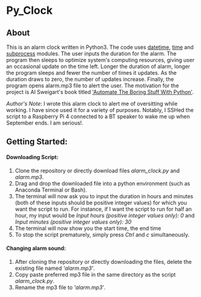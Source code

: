 # Py_Clock 

## About
This is an alarm clock written in Python3. The code uses [datetime](https://docs.python.org/3/library/datetime.html), [time](https://docs.python.org/3/library/time.html) and [subprocess](https://docs.python.org/3/library/subprocess.html) modules. The user inputs the duration for the alarm. The program then sleeps to optimize system's computing resources, giving user an occasional update on the time left. Longer the duration of alarm, longer the program sleeps and fewer the number of times it updates. As the duration draws to zero, the number of updates increase. Finally, the program opens alarm.mp3 file to alert the user. The motivation for the project is Al Sweigart's book titled ['Automate The Boring Stuff With Python'](https://automatetheboringstuff.com/2e/chapter17/).     

_Author's Note_: I wrote this alarm clock to alert me of oversitting while working. I have since used it for a variety of purposes. Notably, I SSHed the script to a Raspberry Pi 4 connected to a BT speaker to wake me up when September ends. I am serious!.     

## Getting Started:

#### Downloading Script:

1. Clone the repository or directly download files *alarm_clock.py* and *alarm.mp3*.
2. Drag and drop the downloaded file into a python environment (such as Anaconda Terminal or Bash).
3. The terminal will now ask you to input the duration in hours and minutes (both of these inputs should be positive integer values) for which you want the script to run. For instance, if I want the script to run for half an hour, my input would be *Input hours (positive integer values only): 0* and *Input minutes (positive integer values only): 30*
4. The terminal will now show you the start time, the end time 
5. To stop the script prematurely, simply press *Ctrl* and *c* simultaneously. 


#### Changing alarm sound:

1. After cloning the repository or directly downloading the files, delete the existing file named _'alarm.mp3'_.
2. Copy paste preferred mp3 file in the same directory as the script *alarm_clock.py*.
3. Rename the mp3 file to _'alarm.mp3'_.







